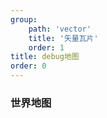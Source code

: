 ```yaml
---
group: 
    path: 'vector'
    title: '矢量瓦片'
    order: 1
title: debug地图
order: 0
---
```



### 世界地图

<code src="./demos/debug.tsx"></code>
